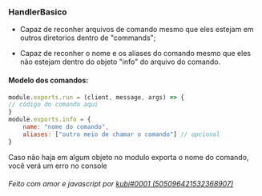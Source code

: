 ### HandlerBasico

- Capaz de reconher arquivos de comando mesmo que eles estejam em outros diretorios dentro de "commands";

- Capaz de reconher o nome e os aliases do comando mesmo que eles não estejam dentro do objeto "info" do arquivo do comando.

#### Modelo dos comandos:
```javascript
module.exports.run = (client, message, args) => {
// código do comando aqui
}
module.exports.info = {
    name: "nome do comando",
    aliases: ["outro meio de chamar o comando"] // opcional
}
```
Caso não haja em algum objeto no modulo exporta o nome do comando, você verá um erro no console
###### Feito com amor e javascript por [kubi#0001 (505096421532368907)](https://discordapp.com/users/505096421532368907 "kubi#0001 (505096421532368907)")
